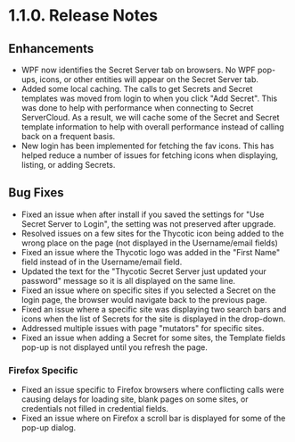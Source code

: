 [title]: # (1.1.0 Release)
[tags]: # (web password filler)
[priority]: # (39996)
# 1.1.0. Release Notes

## Enhancements

* WPF now identifies the Secret Server tab on browsers. No WPF pop-ups, icons, or other entities will appear on the Secret Server tab.
* Added some local caching. The calls to get Secrets and Secret templates was moved from login to when you click "Add Secret". This was done to help with performance when connecting to Secret ServerCloud. As a result, we will cache some of the Secret and Secret template information to help with overall performance instead of calling back on a frequent basis.  
* New login has been implemented for fetching the fav icons. This has helped reduce a number of issues for fetching icons when displaying, listing, or adding Secrets.

## Bug Fixes

* Fixed an issue when after install if you saved the settings for "Use Secret Server to Login", the setting was not preserved after upgrade.  
* Resolved issues on a few sites for the Thycotic icon being added to the wrong place on the page (not displayed in the Username/email fields)
* Fixed an issue where the Thycotic logo was added in the "First Name" field instead of in the Username/email field. 
* Updated the text for the "Thycotic Secret Server just updated your password" message so it is all displayed on the same line.
* Fixed an issue where on specific sites if you selected a Secret on the login page, the browser would navigate back to the previous page.
* Fixed an issue where a specific site was displaying two search bars and icons when the list of Secrets for the site is displayed in the drop-down.
* Addressed multiple issues with page "mutators" for specific sites.
* Fixed an issue when adding a Secret for some sites, the Template fields pop-up is not displayed until you refresh the page.

### Firefox Specific

* Fixed an issue specific to Firefox browsers where conflicting calls were causing delays for loading site, blank pages on some sites, or credentials not filled in credential fields.  
* Fixed an issue where on Firefox a scroll bar is displayed for some of the pop-up dialog.
